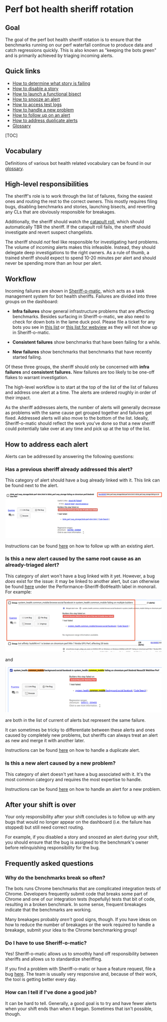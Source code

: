 # Perf bot health sheriff rotation

## Goal

The goal of the perf bot health sheriff rotation is to ensure that the benchmarks running on our perf waterfall continue to produce data and catch regressions quickly. This is also known as "keeping the bots green" and is primarily achieved by triaging incoming alerts.

## Quick links

* [How to determine what story is failing](https://chromium.googlesource.com/chromium/src/+/master/docs/speed/bot_health_sheriffing/what_test_is_failing.md)
* [How to disable a story](https://chromium.googlesource.com/chromium/src/+/master/docs/speed/bot_health_sheriffing/how_to_disable_a_story.md)
* [How to launch a functional bisect](https://chromium.googlesource.com/chromium/src/+/master/docs/speed/bot_health_sheriffing/how_to_launch_a_functional_bisect.md)
* [How to snooze an alert](https://chromium.googlesource.com/chromium/src/+/master/docs/speed/bot_health_sheriffing/how_to_snooze_an_alert.md)
* [How to access test logs](https://chromium.googlesource.com/chromium/src/+/master/docs/speed/bot_health_sheriffing/how_to_access_test_logs.md)
* [How to handle a new problem](https://chromium.googlesource.com/chromium/src/+/master/docs/speed/bot_health_sheriffing/how_to_handle_a_new_problem.md)
* [How to follow up on an alert](https://chromium.googlesource.com/chromium/src/+/master/docs/speed/bot_health_sheriffing/how_to_follow_up_on_an_alert.md)
* [How to address duplicate alerts](https://chromium.googlesource.com/chromium/src/+/master/docs/speed/bot_health_sheriffing/how_to_address_duplicate_alerts.md)
* [Glossary](https://chromium.googlesource.com/chromium/src/+/master/docs/speed/bot_health_sheriffing/glossary.md)

[TOC]

## Vocabulary

Definitions of various bot health related vocabulary can be found in our [glossary](https://chromium.googlesource.com/chromium/src/+/master/docs/speed/bot_health_sheriffing/glossary.md).

## High-level responsibilities

The sheriff's role is to work through the list of failures, fixing the easiest ones and routing the  rest to the correct owners. This mostly requires filing bugs, disabling benchmarks and stories, launching bisects, and reverting any CLs that are obviously responsible for breakages.

Additionally, the sheriff should watch the [catapult
roll](https://autoroll.skia.org/r/catapult-autoroll), which should
automatically TBR the sheriff. If the catapult roll fails, the sheriff should
investigate and revert suspect changelists.

The sheriff should *not* feel like responsible for investigating hard problems. The volume of incoming alerts makes this infeasible. Instead, they should delegate deep investigations to the right owners. As a rule of thumb, a trained sheriff should expect to spend 10-20 minutes per alert and should never be spending more than an hour per alert.

## Workflow

Incoming failures are shown in [Sheriff-o-matic](https://sheriff-o-matic.appspot.com/chromium.perf), which acts as a task management system for bot health sheriffs. Failures are divided into three groups on the dashboard:

* **Infra failures** show general infrastructure problems that are affecting benchmarks.  Besides surfacing in Sheriff-o-matic, we also need to check for down bots in the lame duck pool.  Please file a ticket for any bots you see in [this list](https://chrome-swarming.appspot.com/botlist?c=id&c=os&c=task&c=status&c=os&c=task&c=status&c=pool&f=status%3Adead&f=pool%3Achrome.tests.perf&l=100&q=pool%3Achrome.tests.perf&s=id%3Aasc) or [this list for webview](https://chrome-swarming.appspot.com/botlist?c=id&c=os&c=task&c=status&c=os&c=task&c=status&c=pool&f=status%3Adead&f=pool%3Achrome.tests.perf-webview&l=100&q=pool%3Achrome.tests.perf&s=id%3Aasc) as they will not show up in Sheriff-o-matic.

* **Consistent failures** show benchmarks that have been failing for a while.

* **New failures** show benchmarks that benchmarks that have recently started failing.

Of these three groups, the sheriff should only be concerned with **infra failures** and **consistent failures.** New failures are too likely to be one-off flakes to warrant investigation.

The high-level workflow is to start at the top of the list of the list of failures and address one alert at a time. The alerts are ordered roughly in order of their impact.

As the sheriff addresses alerts, the number of alerts will generally decrease as problems with the same cause get grouped together and failures get fixed. Addressed alerts will also move to the bottom of the list. Ideally, Sheriff-o-matic should reflect the work you've done so that a new sheriff could potentially take over at any time and pick up at the top of the list.

## How to address each alert

Alerts can be addressed by answering the following questions:

### Has a previous sheriff already addressed this alert?

This category of alert should have a bug already linked with it. This link can be found next to the alert.

![A link to a bug from a Sheriff-o-matic alert](images/som_alert_bug.png)

Instructions can be found [here](https://chromium.googlesource.com/chromium/src/+/master/docs/speed/bot_health_sheriffing/how_to_follow_up_on_an_alert.md) on how to follow up with an existing alert.

### Is this a new alert caused by the same root cause as an already-triaged alert?

This category of alert won't have a bug linked with it yet. However, a bug *does* exist for the issue: it may be linked to another alert, but can otherwise be found [here](https://bugs.chromium.org/p/chromium/issues/list?can=2&q=label:Performance-Sheriff-BotHealth&sort=pri&colspec=ID%20Pri%20M%20Stars%20ReleaseBlock%20Component%20Status%20Owner%20Summary%20OS%20Modified) under the Performance-Sheriff-BotHealth label in monorail. For example:

![A link to an alert group in Sheriff-o-matic](images/som_first_alert.png)

and

![A link to a duplicate alert in Sheriff-o-matic](images/som_duplicate_alert.png)

are both in the list of current of alerts but represent the same failure.

It can sometimes be tricky to differentiate between these alerts and ones caused by completely new problems, but sheriffs can always treat an alert as new and merge it with another later.

Instructions can be found [here](https://chromium.googlesource.com/chromium/src/+/master/docs/speed/bot_health_sheriffing/how_to_address_duplicate_alerts.md) on how to handle a duplicate alert.

### Is this a new alert caused by a new problem?

This category of alert doesn't yet have a bug associated with it. It's the most common category and requires the most expertise to handle.

Instructions can be found [here](https://chromium.googlesource.com/chromium/src/+/master/docs/speed/bot_health_sheriffing/how_to_handle_a_new_problem.md) on how to handle an alert for a new problem.

## After your shift is over

Your only responsibility after your shift concludes is to follow up with any bugs that would no longer appear on the dashboard (i.e. the failure has stopped) but still need correct routing.

For example, if you disabled a story and snoozed an alert during your shift, you should ensure that the bug is assigned to the benchmark's owner before relinquishing responsibility for the bug.

## Frequently asked questions

### Why do the benchmarks break so often?

The bots runs Chrome benchmarks that are complicated integration tests of Chrome. Developers frequently submit code that breaks some part of Chrome and one of our integration tests (hopefully) tests that bit of code, resulting in a broken benchmark. In some sense, frequent breakages indicate that the benchmarks are working.

Many breakages probably *aren't* good signs, though. If you have ideas on how to reduce the number of breakages or the work required to handle a breakage, submit your idea to the Chrome benchmarking group!

### Do I have to use Sheriff-o-matic?

Yes! Sheriff-o-matic allows us to smoothly hand off responsibility between sheriffs and allows us to standardize sheriffing.

If you find a problem with Sheriff-o-matic or have a feature request, file a bug [here](https://bugs.chromium.org/p/chromium/issues/entry?template=Build%20Infrastructure&components=Infra%3ESheriffing%3ESheriffOMatic&labels=Pri-2,Infra-DX&cc=seanmccullough@chromium.org,martiniss@chromium.org,zhangtiff@chromium.org&comment=Problem+with+Sheriff-o-Matic). The team is usually very responsive and, because of their work, the tool is getting better every day.

### How can I tell if I've done a good job?

It can be hard to tell. Generally, a good goal is to try and have fewer alerts when your shift ends than when it began. Sometimes that isn't possible, though.
